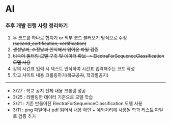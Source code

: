 # AI

### 추후 개발 진행 사항 정리하기

1. ~~두 코드를 하나로 합치기 or 외부 코드 불러오기 방식으로 수정 <br>
   (second_certification, vertification)~~
2. ~~생성날짜, 수정날짜 인식해서 읽어온 파일 검증~~
3. ~~비속어 필터링 모델 구축 및 데이터 확보
   -> ElectraForSequenceClassification 모델 사용~~
4. 강의 시간표 입력 시 텍스트 인식하여 시간표 입력해주는 코드 작성
5. 학교 사이트 내용 크롤링하기(~~학교공지~~, 학과별공지)

---

- 3/27 : 학교 공지 전체 내용 크롤링 성공
- 3/25 : 라벨링한 데이터 기준으로 모델 학습
- 3/21 : 기존 만들어진 ElectraForSequenceClassification 모델 사용
- 3/11 : png 파일이나 pdf 읽어서 내용 확인 + 예외처리에 사용될 학과 리스트 파일로 검증 추가
